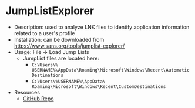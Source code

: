 # JumpListExplorer

* Description: used to analyze LNK files to identify application information related to a user's profile
* Installation: can be downloaded from <https://www.sans.org/tools/jumplist-explorer/>
* Usage: File -> Load Jump Lists
  * JumpList files are located here:
    * `C:\Users\% USERNAME%\AppData\Roaming\Microsoft\Windows\Recent\AutomaticDestinations`
    * `C:\Users\%USERNAME%\AppData\ Roaming\Microsoft\Windows\Recent\CustomDestinations`
* Resources
  * [GitHub Repo](https://github.com/EricZimmerman/JumpList)
